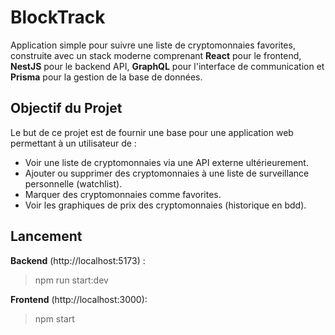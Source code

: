 # BlockTrack

Application simple pour suivre une liste de cryptomonnaies favorites, construite avec un stack moderne comprenant **React** pour le frontend, **NestJS** pour le backend API, **GraphQL** pour l'interface de communication et **Prisma** pour la gestion de la base de données.

## Objectif du Projet

Le but de ce projet est de fournir une base pour une application web permettant à un utilisateur de :

- Voir une liste de cryptomonnaies via une API externe ultérieurement.
- Ajouter ou supprimer des cryptomonnaies à une liste de surveillance personnelle (watchlist).
- Marquer des cryptomonnaies comme favorites.
- Voir les graphiques de prix des cryptomonnaies (historique en bdd).

## Lancement

**Backend** (http://localhost:5173) :
>npm run start:dev



**Frontend** (http://localhost:3000):
>npm start